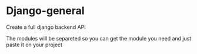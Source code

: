 # Django-general
Create a full django backend API

The modules will be separeted so you can get the module you need and just paste it on your project
